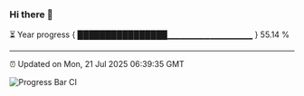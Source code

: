 ### Hi there 👋

⏳ Year progress { ████████████████▁▁▁▁▁▁▁▁▁▁▁▁▁▁ } 55.14 %

---

⏰ Updated on Mon, 21 Jul 2025 06:39:35 GMT

![Progress Bar CI](https://github.com/ZhaoGui/ZhaoGui/workflows/Progress%20Bar%20CI/badge.svg)
